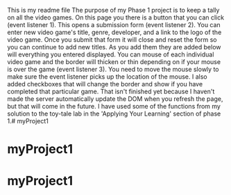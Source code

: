 This is my readme file
The purpose of my Phase 1 project is to keep a tally on all the video games.
On this page you there is a button that you can click (event listener 1).
This opens a submission form (event listener 2).  You can enter new video game's title, genre, developer, and a link to the logo of the video game.
Once you submit that form it will close and reset the form so you can continue to add new titles.
As you add them they are added below will everything you entered displayed.
You can mouse of each individual video game and the border will thicken or thin depending on if your mouse is over the game (event listener 3). You need to move the mouse slowly to make sure the event listener picks up the location of the mouse.
I also added checkboxes that will change the border and show if you have completed that particular game.  That isn't finished yet because I haven't made the server automatically update the DOM when you refresh the page, but that will come in the future.
I have used some of the functions from my solution to the toy-tale lab in the 'Applying Your Learning' section of phase 1.# myProject1
# myProject1
# myProject1
